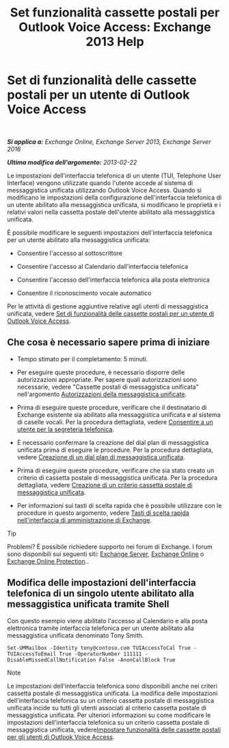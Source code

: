 ﻿---
title: 'Set funzionalità cassette postali per Outlook Voice Access: Exchange 2013 Help'
TOCTitle: Set di funzionalità delle cassette postali per un utente di Outlook Voice Access
ms:assetid: a56bfd75-7bc5-49b9-b098-06855a720dcd
ms:mtpsurl: https://technet.microsoft.com/it-it/library/Bb124030(v=EXCHG.150)
ms:contentKeyID: 50555650
ms.date: 05/22/2018
mtps_version: v=EXCHG.150
ms.translationtype: MT
---

# Set di funzionalità delle cassette postali per un utente di Outlook Voice Access

 

_**Si applica a:** Exchange Online, Exchange Server 2013, Exchange Server 2016_

_**Ultima modifica dell'argomento:** 2013-02-22_

Le impostazioni dell'interfaccia telefonica di un utente (TUI, Telephone User Interface) vengono utilizzate quando l'utente accede al sistema di messaggistica unificata utilizzando Outlook Voice Access. Quando si modificano le impostazioni della configurazione dell'interfaccia telefonica di un utente abilitato alla messaggistica unificata, si modificano le proprietà e i relativi valori nella cassetta postale dell'utente abilitato alla messaggistica unificata.

È possibile modificare le seguenti impostazioni dell'interfaccia telefonica per un utente abilitato alla messaggistica unificata:

  - Consentire l'accesso al sottoscrittore

  - Consentire l'accesso al Calendario dall'interfaccia telefonica

  - Consentire l'accesso dell'interfaccia telefonica alla posta elettronica

  - Consentire il riconoscimento vocale automatico

Per le attività di gestione aggiuntive relative agli utenti di messaggistica unificata, vedere [Set di funzionalità delle cassette postali per un utente di Outlook Voice Access](set-mailbox-features-for-an-outlook-voice-access-user-exchange-2013-help.md).

## Che cosa è necessario sapere prima di iniziare

  - Tempo stimato per il completamento: 5 minuti.

  - Per eseguire queste procedure, è necessario disporre delle autorizzazioni appropriate. Per sapere quali autorizzazioni sono necessarie, vedere "Cassette postali di messaggistica unificata" nell'argomento [Autorizzazioni della messaggistica unificate](unified-messaging-permissions-exchange-2013-help.md).

  - Prima di eseguire queste procedure, verificare che il destinatario di Exchange esistente sia abilitato alla messaggistica unificata e al sistema di caselle vocali. Per la procedura dettagliata, vedere [Consentire a un utente per la segreteria telefonica](enable-a-user-for-voice-mail-exchange-2013-help.md).

  - È necessario confermare la creazione del dial plan di messaggistica unificata prima di eseguire le procedure. Per la procedura dettagliata, vedere [Creazione di un dial plan di messaggistica unificata](create-a-um-dial-plan-exchange-2013-help.md).

  - Prima di eseguire queste procedure, verificare che sia stato creato un criterio di cassetta postale di messaggistica unificata. Per la procedura dettagliata, vedere [Creazione di un criterio cassetta postale di messaggistica unificata](create-a-um-mailbox-policy-exchange-2013-help.md).

  - Per informazioni sui tasti di scelta rapida che è possibile utilizzare con le procedure in questo argomento, vedere [Tasti di scelta rapida nell'interfaccia di amministrazione di Exchange](keyboard-shortcuts-in-the-exchange-admin-center-exchange-online-protection-help.md).


> [!TIP]
> Problemi? È possibile richiedere supporto nei forum di Exchange. I forum sono disponibili sui seguenti siti: <A href="https://go.microsoft.com/fwlink/p/?linkid=60612">Exchange Server</A>, <A href="https://go.microsoft.com/fwlink/p/?linkid=267542">Exchange Online</A> o <A href="https://go.microsoft.com/fwlink/p/?linkid=285351">Exchange Online Protection</A>..



## Modifica delle impostazioni dell'interfaccia telefonica di un singolo utente abilitato alla messaggistica unificata tramite Shell

Con questo esempio viene abilitato l'accesso al Calendario e alla posta elettronica tramite interfaccia telefonica per un utente abilitato alla messaggistica unificata denominato Tony Smith.

    Set-UMMailbox -Identity tony@contoso.com TUIAccessToCal True -TUIAccessToEmail True -OperatorNumber 111111 -DisableMissedCallNotification False -AnonCallBlock True


> [!NOTE]
> Le impostazioni dell'interfaccia telefonica sono disponibili anche nei criteri cassetta postale di messaggistica unificata. La modifica delle impostazioni dell'interfaccia telefonica su un criterio cassetta postale di messaggistica unificata incide su tutti gli utenti associati al criterio cassetta postale di messaggistica unificata. Per ulteriori informazioni su come modificare le impostazioni dell'interfaccia telefonica su un criterio cassetta postale di messaggistica unificata, vedere<A href="set-mailbox-features-for-outlook-voice-access-users-exchange-2013-help.md">Impostare funzionalità delle cassette postali per gli utenti di Outlook Voice Access</A>.


